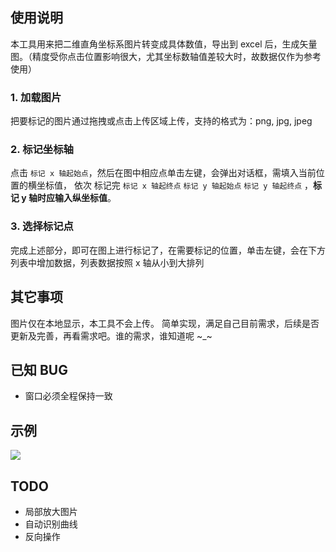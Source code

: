 ## 使用说明

本工具用来把二维直角坐标系图片转变成具体数值，导出到 excel
后，生成矢量图。（精度受你点击位置影响很大，尤其坐标数轴值差较大时，故数据仅作为参考使用）

### 1. 加载图片

把要标记的图片通过拖拽或点击上传区域上传，支持的格式为：png, jpg, jpeg

### 2. 标记坐标轴

点击 `标记 x 轴起始点`，然后在图中相应点单击左键，会弹出对话框，需填入当前位置的横坐标值，
依次 标记完 `标记 x 轴起终点` `标记 y 轴起始点` `标记 y 轴起终点` ，**标记 y 轴时应输入纵坐标值**。

### 3. 选择标记点

完成上述部分，即可在图上进行标记了，在需要标记的位置，单击左键，会在下方列表中增加数据，列表数据按照 x 轴从小到大排列

## 其它事项

图片仅在本地显示，本工具不会上传。
简单实现，满足自己目前需求，后续是否更新及完善，再看需求吧。谁的需求，谁知道呢 ~\_~

## 已知 BUG

- 窗口必须全程保持一致

## 示例

![](http://ww1.sinaimg.cn/large/914fcb15ly1g1ckq82t08g223a16zkjt.gif)

## TODO

- 局部放大图片
- 自动识别曲线
- 反向操作
